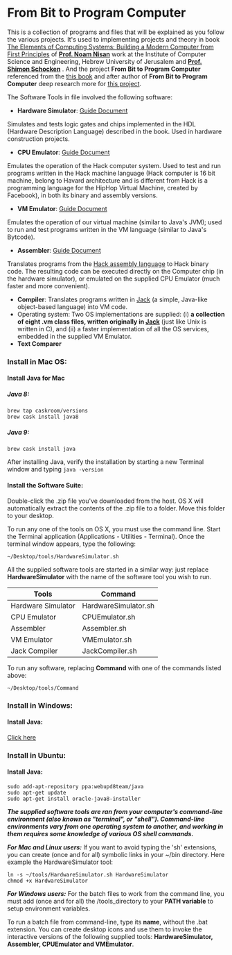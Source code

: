 # From Bit to Program Computer

This is a collection of programs and files that will be explained as you follow the various projects. It's used to implementing projects and theory in book [The Elements of Computing Systems: Building a Modern Computer from First Principles](https://www.amazon.com/Elements-Computing-Systems-Building-Principles/dp/0262640686/ref=ed_oe_p) of **[Prof. Noam Nisan](http://www.cs.huji.ac.il/~noam/)** work at the Institute of Computer Science and Engineering, Hebrew University of Jerusalem and **[Prof. Shimon Schocken](https://www.shimonschocken.com/)** . And the project **From Bit to Program Computer** referenced from the [this book](https://www.amazon.com/Elements-Computing-Systems-Building-Principles/dp/0262640686/ref=ed_oe_p) and after author of **From Bit to Program Computer** deep research more for [this project](https://github.com/fulstat/From-Bit-to-Program-Computer).   

The Software Tools in file involved the following software:
+ **Hardware Simulator**: [Guide Document](/Tutorial/hardware-simulator.md) 

Simulates and tests logic gates and chips implemented in the HDL (Hardware Description Language) described in the book. Used in hardware construction projects.
+ **CPU Emulator**: [Guide Document](/Tutorial/cpu-simulator.md) 

Emulates the operation of the Hack computer system. Used to test and run programs written in the Hack machine language (Hack computer is 16 bit machine, belong to Havard architecture and is different from Hack is a programming language for the HipHop Virtual Machine, created by Facebook), in both its binary and assembly versions.
+ **VM Emulator**: [Guide Document](/Tutorial/vm-emulator.md) 

Emulates the operation of our virtual machine (similar to Java's JVM); used to run and test programs written in the VM language (similar to Java's Bytcode).
+ **Assembler**: [Guide Document](/Tutorial/Assembler.md) 

Translates programs from the [Hack assembly language](http://www.marksmath.com/tecs/hack-asm/hack-asm.html) to Hack binary code. The resulting code can be executed directly on the Computer chip (in the hardware simulator), or emulated on the supplied CPU Emulator (much faster and more convenient).
+ **Compiler**: 
Translates programs written in [Jack](https://classes.engineering.wustl.edu/cse365/jack.php) (a simple, Java-like object-based language) into VM code. 
+ Operating system:
Two OS implementations are supplied: (i) **a collection of eight .vm class files, written originally in [Jack](https://classes.engineering.wustl.edu/cse365/jack.php)** (just like Unix is written in C), and (ii) a faster implementation of all the OS services, embedded in the supplied VM Emulator.
+ **Text Comparer**

### Install in Mac OS:
#### Install Java for Mac

##### Java 8:

```
brew tap caskroom/versions
brew cask install java8
```
##### Java 9:
```
brew cask install java
```

After installing Java, verify the installation by starting a new Terminal window and typing `java -version`

#### Install the Software Suite:
Double-click the .zip file you've downloaded from the host. OS X will automatically extract the contents of the .zip file to a folder. Move this folder to your desktop.

To run any one of the tools on OS X, you must use the command line. Start the Terminal application (Applications - Utilities - Terminal). Once the terminal window appears, type the following:

`~/Desktop/tools/HardwareSimulator.sh`

All the supplied software tools are started in a similar way: just replace **HardwareSimulator** with the name of the software tool you wish to run.

Tools | **Command**
------|------------
Hardware Simulator	| HardwareSimulator.sh
CPU Emulator	| CPUEmulator.sh
Assembler	| Assembler.sh
VM Emulator	| VMEmulator.sh
Jack Compiler	| JackCompiler.sh

To run any software, replacing **Command** with one of the commands listed above:

`~/Desktop/tools/Command`

### Install in Windows:
#### Install Java:

[Click here](https://www3.ntu.edu.sg/home/ehchua/programming/howto/JDK_Howto.html)

### Install in Ubuntu:
#### Install Java:
```
sudo add-apt-repository ppa:webupd8team/java
sudo apt-get update
sudo apt-get install oracle-java8-installer
```

___The supplied software tools are ran from your computer's command-line environment (also known as "terminal", or "shell"). Command-line environments vary from one operating system to another, and working in them requires some knowledge of various OS shell commands.___

___For Mac and Linux users:___
If you want to avoid typing the 'sh' extensions, you can create (once and for all) symbolic links in your ~/bin directory. Here example the HardwareSimulator tool:

```
ln -s ~/tools/HardwareSimulator.sh HardwareSimulator
chmod +x HardwareSimulator
```
___For Windows users:___
For the batch files to work from the command line, you must add (once and for all) the /tools_directory to your **PATH variable** to setup environment variables.

To run a batch file from command-line, type its **name**, without the .bat extension.
You can create desktop icons and use them to invoke the interactive versions of the following supplied tools: **HardwareSimulator, Assembler, CPUEmulator and VMEmulator**. 


